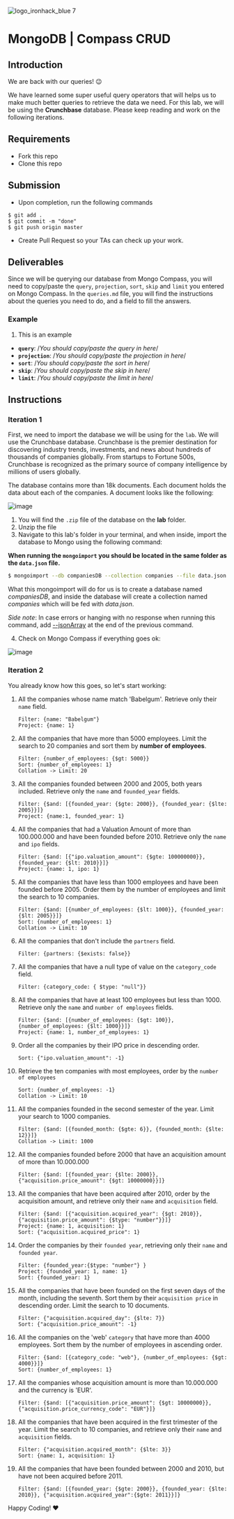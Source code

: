 ![logo_ironhack_blue 7](https://user-images.githubusercontent.com/23629340/40541063-a07a0a8a-601a-11e8-91b5-2f13e4e6b441.png)

# MongoDB | Compass CRUD

## Introduction

We are back with our queries! :wink:

We have learned some super useful query operators that will helps us to make much better queries to retrieve the data we need. For this lab, we will be using the **Crunchbase** database. Please keep reading and work on the following iterations.

## Requirements

- Fork this repo
- Clone this repo

## Submission

- Upon completion, run the following commands

```
$ git add .
$ git commit -m "done"
$ git push origin master
```

- Create Pull Request so your TAs can check up your work.

## Deliverables

Since we will be querying our database from Mongo Compass, you will need to copy/paste the `query`, `projection`, `sort`, `skip` and `limit` you entered on Mongo Compass. In the `queries.md` file, you will find the instructions about the queries you need to do, and a field to fill the answers.

### Example

1. This is an example

- **`query`**: /_You should copy/paste the query in here_/
- **`projection`**: /_You should copy/paste the projection in here_/
- **`sort`**: /_You should copy/paste the sort in here_/
- **`skip`**: /_You should copy/paste the skip in here_/
- **`limit`**: /_You should copy/paste the limit in here_/

## Instructions

### Iteration 1

First, we need to import the database we will be using for the `lab`. We will use the Crunchbase database. Crunchbase is the premier destination for discovering industry trends, investments, and news about hundreds of thousands of companies globally. From startups to Fortune 500s, Crunchbase is recognized as the primary source of company intelligence by millions of users globally.

The database contains more than 18k documents. Each document holds the data about each of the companies. A document looks like the following:

![image](https://user-images.githubusercontent.com/23629340/36494916-d6db1770-1733-11e8-903e-5119b3c1b688.png)

1. You will find the `.zip` file of the database on the **lab** folder.
2. Unzip the file
3. Navigate to this lab's folder in your terminal, and when inside, import the database to Mongo using the following command:

**When running the `mongoimport` you should be located in the same folder as the `data.json` file.**

```bash
$ mongoimport --db companiesDB --collection companies --file data.json
```

What this mongoimport will do for us is to create a database named _companiesDB_, and inside the database will create a collection named _companies_ which will be fed with _data.json_.

_Side note_: In case errors or hanging with no response when running this command, add [--jsonArray](https://docs.mongodb.com/manual/reference/program/mongoimport/#cmdoption-mongoimport-jsonarray) at the end of the previous command.

4. Check on Mongo Compass if everything goes ok:

![image](https://user-images.githubusercontent.com/23629340/36534191-1f1bc5ec-17c6-11e8-9463-4945679b98c0.png)

### Iteration 2

You already know how this goes, so let's start working:

1. All the companies whose name match 'Babelgum'. Retrieve only their `name` field.

   ````
   Filter: {name: "Babelgum"}
   Project: {name: 1}
   ````

   

2. All the companies that have more than 5000 employees. Limit the search to 20 companies and sort them by **number of employees**.

   ````
   Filter: {number_of_employees: {$gt: 5000}}
   Sort: {number_of_employees: 1}
   Collation -> Limit: 20
   ````

   

3. All the companies founded between 2000 and 2005, both years included. Retrieve only the `name` and `founded_year` fields.

   ````
   Filter: {$and: [{founded_year: {$gte: 2000}}, {founded_year: {$lte: 2005}}]}
   Project: {name:1, founded_year: 1}
   ````

   

4. All the companies that had a Valuation Amount of more than 100.000.000 and have been founded before 2010. Retrieve only the `name` and `ipo` fields.

   ````
   Filter: {$and: [{"ipo.valuation_amount": {$gte: 100000000}}, {founded_year: {$lt: 2010}}]}
   Project: {name: 1, ipo: 1}
   ````

   

5. All the companies that have less than 1000 employees and have been founded before 2005. Order them by the number of employees and limit the search to 10 companies.

   ````
   Filter: {$and: [{number_of_employees: {$lt: 1000}}, {founded_year: {$lt: 2005}}]}
   Sort: {number_of_employees: 1}
   Collation -> Limit: 10
   ````

   

6. All the companies that don't include the `partners` field.

   ````
   Filter: {partners: {$exists: false}}
   ````

   

7. All the companies that have a null type of value on the `category_code` field.

   ````
   Filter: {category_code: { $type: "null"}} 
   ````

   

8. All the companies that have at least 100 employees but less than 1000. Retrieve only the `name` and `number of employees` fields.

   ````
   Filter: {$and: [{number_of_employees: {$gt: 100}}, {number_of_employees: {$lt: 1000}}]}
   Project: {name: 1, number_of_employees: 1}
   ````

   

9. Order all the companies by their IPO price in descending order.

   ````
   Sort: {"ipo.valuation_amount": -1}
   ````

   

10. Retrieve the ten companies with most employees, order by the `number of employees`

    ````
    Sort: {number_of_employees: -1}
    Collation -> Limit: 10
    ````

    

11. All the companies founded in the second semester of the year. Limit your search to 1000 companies.

    ````
    Filter: {$and: [{founded_month: {$gte: 6}}, {founded_month: {$lte: 12}}]}
    Collation -> Limit: 1000
    ````

    

12. All the companies founded before 2000 that have an acquisition amount of more than 10.000.000

    ````
    Filter: {$and: [{founded_year: {$lte: 2000}}, {"acquisition.price_amount": {$gt: 10000000}}]}
    ````

    

13. All the companies that have been acquired after 2010, order by the acquisition amount, and retrieve only their `name` and `acquisition` field.

    ````
    Filter: {$and: [{"acquisition.acquired_year": {$gt: 2010}}, {"acquisition.price_amount": {$type: "number"}}]}
    Project: {name: 1, acquisition: 1}
    Sort: {"acquisition.acquired_price": 1}
    ````

    

14. Order the companies by their `founded year`, retrieving only their `name` and `founded year`.

    ````
    Filter: {founded_year:{$type: "number"} }
    Project: {founded_year: 1, name: 1}
    Sort: {founded_year: 1}
    ````

    

15. All the companies that have been founded on the first seven days of the month, including the seventh. Sort them by their `acquisition price` in descending order. Limit the search to 10 documents.

    ````
    Filter: {"acquisition.acquired_day": {$lte: 7}}
    Sort: {"acquisition.price_amount": -1}
    ````

    

16. All the companies on the 'web' `category` that have more than 4000 employees. Sort them by the number of employees in ascending order.

    ````
    Filter: {$and: [{category_code: "web"}, {number_of_employees: {$gt: 4000}}]}
    Sort: {number_of_employees: 1}
    ````

    

17. All the companies whose acquisition amount is more than 10.000.000 and the currency is 'EUR'.

    ````
    Filter: {$and: [{"acquisition.price_amount": {$gt: 10000000}}, {"acquisition.price_currency_code": "EUR"}]}
    ````

    

18. All the companies that have been acquired in the first trimester of the year. Limit the search to 10 companies, and retrieve only their `name` and `acquisition` fields.

    ````
    Filter: {"acquisition.acquired_month": {$lte: 3}}
    Sort: {name: 1, acquisition: 1}
    ````

    

19. All the companies that have been founded between 2000 and 2010, but have not been acquired before 2011.

    ````
    Filter: {$and: [{founded_year: {$gte: 2000}}, {founded_year: {$lte: 2010}}, {"acquisition.acquired_year":{$gte: 2011}}]}
    ````

    

Happy Coding! :heart:
